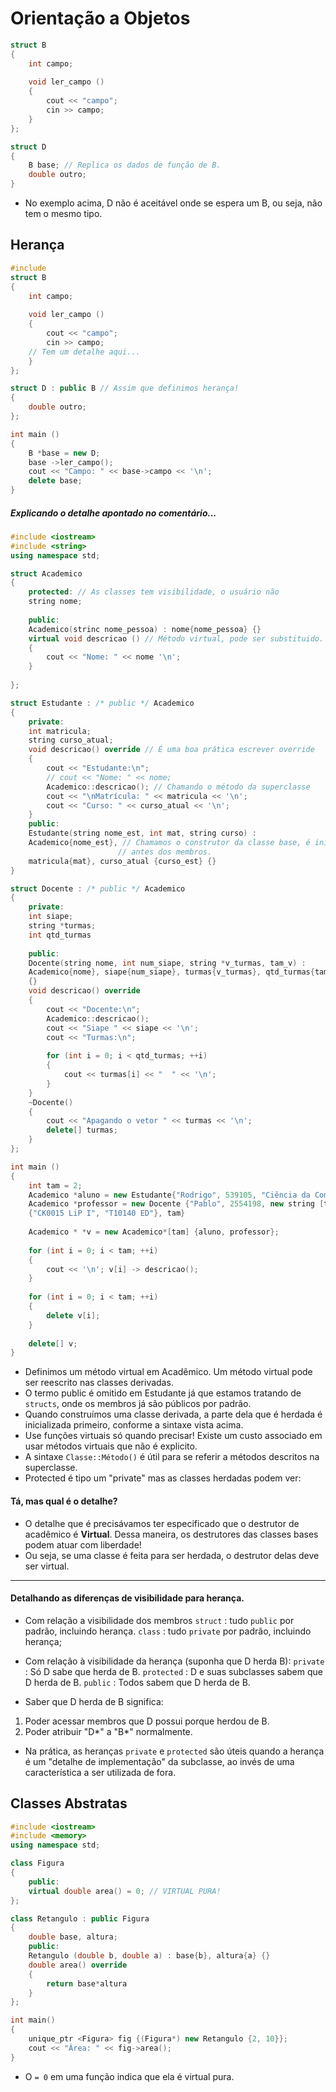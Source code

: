 # Orientação a Objetos

```cpp
struct B
{
	int campo;
	
	void ler_campo ()
	{
		cout << "campo"; 
		cin >> campo;
	}
};

struct D
{
	B base; // Replica os dados de função de B.
	double outro;
}
```

- No exemplo acima, D não é aceitável onde se espera um B, ou seja, não tem o mesmo tipo.
## Herança

```cpp
#include
struct B
{
	int campo;
	
	void ler_campo ()
	{
		cout << "campo"; 
		cin >> campo;
	// Tem um detalhe aqui...
	}
};

struct D : public B // Assim que definimos herança!
{
	double outro;
};

int main ()
{
	B *base = new D;
	base ->ler_campo();
	cout << "Campo: " << base->campo << '\n';
	delete base;
}
```

##### Explicando o detalhe apontado no comentário...

```cpp
#include <iostream>
#include <string>
using namespace std;

struct Academico
{
	protected: // As classes tem visibilidade, o usuário não
	string nome;
	
	public:
	Academico(strinc nome_pessoa) : nome{nome_pessoa} {}
	virtual void descricao () // Método virtual, pode ser substituido.
	{
		cout << "Nome: " << nome '\n';
	}
	 
};

struct Estudante : /* public */ Academico
{
	private:
	int matricula;
	string curso_atual;
	void descricao() override // É uma boa prática escrever override
	{
		cout << "Estudante:\n"; 
		// cout << "Nome: " << nome;
		Academico::descricao(); // Chamando o método da superclasse
		cout << "\nMatrícula: " << matricula << '\n';
		cout << "Curso: " << curso_atual << '\n';
	}
	public:
	Estudante(string nome_est, int mat, string curso) : 
	Academico{nome_est}, // Chamamos o construtor da classe base, é inicializada
						// antes dos membros.
	matricula{mat}, curso_atual {curso_est} {}
}

struct Docente : /* public */ Academico
{
	private:
	int siape;
	string *turmas;
	int qtd_turmas
	
	public:
	Docente(string nome, int num_siape, string *v_turmas, tam_v) : 
	Academico{nome}, siape{num_siape}, turmas{v_turmas}, qtd_turmas{tam_v}
	{}
	void descricao() override
	{
		cout << "Docente:\n";
		Academico::descricao();
		cout << "Siape " << siape << '\n';
		cout << "Turmas:\n";
		
		for (int i = 0; i < qtd_turmas; ++i)
		{
			cout << turmas[i] << "  " << '\n';
		}
	}
	~Docente()
	{
		cout << "Apagando o vetor " << turmas << '\n';
		delete[] turmas;
	}
};

int main ()
{
	int tam = 2;
	Academico *aluno = new Estudante{"Rodrigo", 539105, "Ciência da Computação"};
	Academico *professor = new Docente {"Pablo", 2554198, new string [tam]
	{"CK0015 LiP I", "T10140 ED"}, tam}
	
	Academico * *v = new Academico*[tam] {aluno, professor};
	
	for (int i = 0; i < tam; ++i)
	{
		cout << '\n'; v[i] -> descricao();
	}
	
	for (int i = 0; i < tam; ++i)
	{
		delete v[i];
	}
	
	delete[] v;
}

```

- Definimos um método virtual em Acadêmico. Um método virtual pode ser reescrito nas classes derivadas.
- O termo public é omitido em Estudante já que estamos tratando de `structs`, onde os membros já são públicos por padrão.
- Quando construímos uma classe derivada, a parte dela que é herdada é inicializada primeiro, conforme a sintaxe vista acima.
- Use funções virtuais só quando precisar! Existe um custo associado em usar métodos virtuais que não é explicito.
- A sintaxe `Classe::Método()` é útil para se referir a métodos descritos na superclasse.
- Protected é tipo um "private" mas as classes herdadas podem ver:
  
#### Tá, mas qual é o detalhe?
- O detalhe que é precisávamos ter especificado que o destrutor de acadêmico é **Virtual**. Dessa maneira, os destrutores das classes bases podem atuar com liberdade!
- Ou seja, se uma classe é feita para ser herdada, o destrutor delas deve ser virtual.
--- 
#### Detalhando as diferenças de visibilidade para herança.
- Com relação a visibilidade dos membros
	`struct` : tudo `public` por padrão, incluindo herança.
	`class`  : tudo `private` por padrão, incluindo herança;

- Com relação à visibilidade da herança (suponha que D herda B):
	`private` :  Só D sabe que herda de B.
	`protected` : D e suas subclasses sabem que D herda de B.
	`public` : Todos sabem que D herda de B.

- Saber que D herda de B significa:
1. Poder acessar membros que D possui porque herdou de B.
2. Poder atribuir "D*" a "B*" normalmente.

- Na prática, as heranças `private` e `protected` são úteis quando a herança é um "detalhe de implementação" da subclasse, ao invés de uma característica a ser utilizada de fora.

## Classes Abstratas

```cpp
#include <iostream>
#include <memory>
using namespace std;

class Figura
{
	public:
	virtual double area() = 0; // VIRTUAL PURA!
};

class Retangulo : public Figura
{
	double base, altura;
	public:
	Retangulo (double b, double a) : base{b}, altura{a} {}
	double area() override
	{
		return base*altura
	}
};

int main()
{
	unique_ptr <Figura> fig {(Figura*) new Retangulo {2, 10}};
	cout << "Área: " << fig->area();
}
```

- O `= 0` em uma função indica que ela é virtual pura.